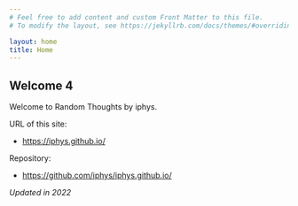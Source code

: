 ```yaml
---
# Feel free to add content and custom Front Matter to this file.
# To modify the layout, see https://jekyllrb.com/docs/themes/#overriding-theme-defaults

layout: home
title: Home
---
```

## Welcome 4

Welcome to Random Thoughts by iphys.

URL of this site:

- https://iphys.github.io/

Repository:

- https://github.com/iphys/iphys.github.io/

_Updated in 2022_
